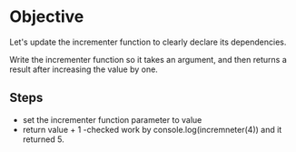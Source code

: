 # Objective
Let's update the incrementer function to clearly declare its dependencies.

Write the incrementer function so it takes an argument, and then returns a result after increasing the value by one.

## Steps
- set the incrementer function parameter to value
- return value + 1
-checked work by console.log(incremneter(4)) and it returned 5.
